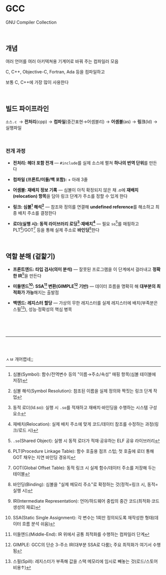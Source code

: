 # GCC
GNU Compiler Collection

<br>

## 개념

여러 언어를 여러 아키텍쳐용 기계어로 바꿔 주는 컴파일러 모음

C, C++, Objective-C, Fortran, Ada 등을 컴파일하고

보통 C, C++에 가장 많이 사용한다

<br>

## 빌드 파이프라인

`소스.c `→ **전처리**(cpp) → **컴파일**(중간표현→어셈블리) → **어셈블**(as) → **링크**(ld) → 실행파일

<br>

### 전개 과정

- **전처리: 헤더 포함 전개** — `#include`를 실제 소스에 펼쳐 **하나의 번역 단위**를 만든다

- **컴파일 (프론트/미들/백 포함):** + 아래 3줄

- **어셈블: 재배치 정보 기록** — 심볼이 아직 확정되지 않은 채 .o에 **재배치(relocation) 항목**을 담아 링크 단계가 주소를 정할 수 있게 한다

- **링크: 심볼[^1] 해석[^2]** — 참조와 정의를 연결해 **undefined reference**를 해소하고 최종 배치 주소를 결정한다

- **로더(실행 시): 동적 라이브러리 로딩[^3]·재배치[^4]** — 필요 `so`[^5]를 매핑하고 PLT[^6]/GOT[^7] 등을 통해 실제 주소로 **바인딩**[^8]한다

<br>

## 역할 분해 (겉핥기)

- **프론트엔드: 타입 검사(의미 분석)** — 잘못된 프로그램을 이 단계에서 걸러내고 **정확한 IR**[^9]을 만든다

- **미들엔드[^10]: SSA[^11] 변환(GIMPLE[^12] 기반)** — 데이터 흐름을 명확히 해 **대부분의 최적화가 가능**해지는 출발점

- **백엔드: 레지스터 할당** — 가상의 무한 레지스터를 실제 레지스터에 배치(부족분은 스필[^13]), 성능·정확성의 핵심 병목


<br><br><br>


___

[^1]: 심볼(Symbol): 함수/전역변수 등의 "이름→주소/속성" 매핑 항목(심볼 테이블에 저장)

[^2]: 심볼 해석(Symbol Resolution): 참조된 이름을 실제 정의와 짝짓는 링크 단계 작업

[^3]: 동적 로더(ld.so): 실행 시 `.so`를 적재하고 재배치·바인딩을 수행하는 시스템 구성요소

[^4]: 재배치(Relocation): 실제 배치 주소에 맞게 코드/데이터 참조를 수정하는 과정(링크/로드 시)

[^5]: `.so`(Shared Object): 실행 시 동적 로더가 적재·공유하는 ELF 공유 라이브러리

[^6]: PLT(Procedure Linkage Table): 함수 호출용 점프 스텁; 첫 호출에 로더 통해 GOT 채우는 지연 바인딩 경유지

[^7]: GOT(Global Offset Table): 동적 링크[^14] 시 실제 함수/데이터 주소를 저장해 두는 테이블

[^8]: 바인딩(Binding): 심볼을 "실제 메모리 주소"로 확정하는 것(정적=링크[^14] 시, 동적=실행 시)

[^9]: IR(Intermediate Representation): 언어/하드웨어 중립의 중간 코드(최적화·코드 생성의 재료)

[^10]: SSA(Static Single Assignment): 각 변수는 1회만 정의되도록 재작성한 형태(데이터 흐름 분석 쉬움)

[^11]: 미들엔드(Middle-End): IR 위에서 공통 최적화를 수행하는 컴파일러 단계

[^12]: GIMPLE: GCC의 단순 3-주소 IR(대부분 SSA로 다룸); 주요 최적화가 여기서 수행됨

[^13]: 스필(Spill): 레지스터가 부족해 값을 스택 메모리에 임시로 빼놓는 것(로드/스토어 비용↑)

[^14]: 정적 링크(Static Linking): 링크 시 모든 심볼 주소 확정·코드 포함(의존성 내장)

[^15]: 동적 링크(Dynamic Linking): 실행 시 로더가 심볼을 찾아 주소 확정(공유 라이브러리 사용)



<br><br>

ㅅㅂ 개어렵네;;